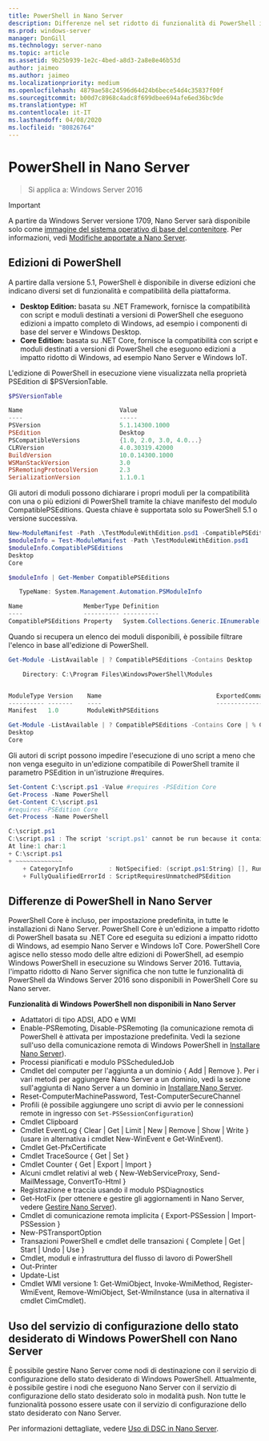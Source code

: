 ```yaml
---
title: PowerShell in Nano Server
description: Differenze nel set ridotto di funzionalità di PowerShell in Nano Server
ms.prod: windows-server
manager: DonGill
ms.technology: server-nano
ms.topic: article
ms.assetid: 9b25b939-1e2c-4bed-a8d3-2a8e8e46b53d
author: jaimeo
ms.author: jaimeo
ms.localizationpriority: medium
ms.openlocfilehash: 4879ae58c24596d64d24b6bece54d4c35837f00f
ms.sourcegitcommit: b00d7c8968c4adc8f699dbee694afe6ed36bc9de
ms.translationtype: HT
ms.contentlocale: it-IT
ms.lasthandoff: 04/08/2020
ms.locfileid: "80826764"
---
```

# <a name="powershell-on-nano-server"></a>PowerShell in Nano Server

> Si applica a: Windows Server 2016

> [!IMPORTANT]
> A partire da Windows Server versione 1709, Nano Server sarà disponibile solo come [immagine del sistema operativo di base del contenitore](/virtualization/windowscontainers/quick-start/using-insider-container-images#install-base-container-image). Per informazioni, vedi [Modifiche apportate a Nano Server](nano-in-semi-annual-channel.md).

## <a name="powershell-editions"></a>Edizioni di PowerShell

A partire dalla versione 5.1, PowerShell è disponibile in diverse edizioni che indicano diversi set di funzionalità e compatibilità della piattaforma.

- **Desktop Edition:** basata su .NET Framework, fornisce la compatibilità con script e moduli destinati a versioni di PowerShell che eseguono edizioni a impatto completo di Windows, ad esempio i componenti di base del server e Windows Desktop.
- **Core Edition:** basata su .NET Core, fornisce la compatibilità con script e moduli destinati a versioni di PowerShell che eseguono edizioni a impatto ridotto di Windows, ad esempio Nano Server e Windows IoT.

L'edizione di PowerShell in esecuzione viene visualizzata nella proprietà PSEdition di $PSVersionTable.
```powershell
$PSVersionTable

Name                           Value
----                           -----
PSVersion                      5.1.14300.1000
PSEdition                      Desktop
PSCompatibleVersions           {1.0, 2.0, 3.0, 4.0...}
CLRVersion                     4.0.30319.42000
BuildVersion                   10.0.14300.1000
WSManStackVersion              3.0
PSRemotingProtocolVersion      2.3
SerializationVersion           1.1.0.1
```

Gli autori di moduli possono dichiarare i propri moduli per la compatibilità con una o più edizioni di PowerShell tramite la chiave manifesto del modulo CompatiblePSEditions. Questa chiave è supportata solo su PowerShell 5.1 o versione successiva.
```powershell
New-ModuleManifest -Path .\TestModuleWithEdition.psd1 -CompatiblePSEditions Desktop,Core -PowerShellVersion 5.1
$moduleInfo = Test-ModuleManifest -Path \TestModuleWithEdition.psd1
$moduleInfo.CompatiblePSEditions
Desktop
Core

$moduleInfo | Get-Member CompatiblePSEditions

   TypeName: System.Management.Automation.PSModuleInfo

Name                 MemberType Definition
----                 ---------- ----------
CompatiblePSEditions Property   System.Collections.Generic.IEnumerable[string] CompatiblePSEditions {get;}

```
Quando si recupera un elenco dei moduli disponibili, è possibile filtrare l'elenco in base all'edizione di PowerShell.
```powershell
Get-Module -ListAvailable | ? CompatiblePSEditions -Contains Desktop

    Directory: C:\Program Files\WindowsPowerShell\Modules


ModuleType Version    Name                                ExportedCommands
---------- -------    ----                                ----------------
Manifest   1.0        ModuleWithPSEditions

Get-Module -ListAvailable | ? CompatiblePSEditions -Contains Core | % CompatiblePSEditions
Desktop
Core

```
Gli autori di script possono impedire l'esecuzione di uno script a meno che non venga eseguito in un'edizione compatibile di PowerShell tramite il parametro PSEdition in un'istruzione #requires.
```powershell
Set-Content C:\script.ps1 -Value #requires -PSEdition Core
Get-Process -Name PowerShell
Get-Content C:\script.ps1
#requires -PSEdition Core
Get-Process -Name PowerShell

C:\script.ps1
C:\script.ps1 : The script 'script.ps1' cannot be run because it contained a #requires statement for PowerShell editions 'Core'. The edition of PowerShell that is required by the script does not match the currently running PowerShell Desktop edition.
At line:1 char:1
+ C:\script.ps1
+ ~~~~~~~~~~~~~
    + CategoryInfo          : NotSpecified: (script.ps1:String) [], RuntimeException
    + FullyQualifiedErrorId : ScriptRequiresUnmatchedPSEdition
```

## <a name="differences-in-powershell-on-nano-server"></a>Differenze di PowerShell in Nano Server
PowerShell Core è incluso, per impostazione predefinita, in tutte le installazioni di Nano Server. PowerShell Core è un'edizione a impatto ridotto di PowerShell basata su .NET Core ed eseguita su edizioni a impatto ridotto di Windows, ad esempio Nano Server e Windows IoT Core. PowerShell Core agisce nello stesso modo delle altre edizioni di PowerShell, ad esempio Windows PowerShell in esecuzione su Windows Server 2016. Tuttavia, l'impatto ridotto di Nano Server significa che non tutte le funzionalità di PowerShell da Windows Server 2016 sono disponibili in PowerShell Core su Nano server.


**Funzionalità di Windows PowerShell non disponibili in Nano Server**
* Adattatori di tipo ADSI, ADO e WMI
* Enable-PSRemoting, Disable-PSRemoting (la comunicazione remota di PowerShell è attivata per impostazione predefinita. Vedi la sezione sull'uso della comunicazione remota di Windows PowerShell in [Installare Nano Server](Getting-Started-with-Nano-Server.md)).
* Processi pianificati e modulo PSScheduledJob
* Cmdlet del computer per l'aggiunta a un dominio { Add | Remove }. Per i vari metodi per aggiungere Nano Server a un dominio, vedi la sezione sull'aggiunta di Nano Server a un dominio in [Installare Nano Server](Getting-Started-with-Nano-Server.md).
* Reset-ComputerMachinePassword, Test-ComputerSecureChannel
* Profili (è possibile aggiungere uno script di avvio per le connessioni remote in ingresso con `Set-PSSessionConfiguration`)
* Cmdlet Clipboard
* Cmdlet EventLog { Clear | Get | Limit | New | Remove | Show | Write } (usare in alternativa i cmdlet New-WinEvent e Get-WinEvent).
* Cmdlet Get-PfxCertificate
* Cmdlet TraceSource { Get | Set }
* Cmdlet Counter { Get | Export | Import }
* Alcuni cmdlet relativi al web { New-WebServiceProxy, Send-MailMessage, ConvertTo-Html }
* Registrazione e traccia usando il modulo PSDiagnostics
* Get-HotFix (per ottenere e gestire gli aggiornamenti in Nano Server, vedere [Gestire Nano Server](Manage-Nano-Server.md)).
* Cmdlet di comunicazione remota implicita { Export-PSSession | Import-PSSession }
* New-PSTransportOption
* Transazioni PowerShell e cmdlet delle transazioni { Complete | Get | Start | Undo | Use }
* Cmdlet, moduli e infrastruttura del flusso di lavoro di PowerShell
* Out-Printer
* Update-List
* Cmdlet WMI versione 1: Get-WmiObject, Invoke-WmiMethod, Register-WmiEvent, Remove-WmiObject, Set-WmiInstance (usa in alternativa il cmdlet CimCmdlet).

## <a name="using-windows-powershell-desired-state-configuration-with-nano-server"></a>Uso del servizio di configurazione dello stato desiderato di Windows PowerShell con Nano Server

È possibile gestire Nano Server come nodi di destinazione con il servizio di configurazione dello stato desiderato di Windows PowerShell. Attualmente, è possibile gestire i nodi che eseguono Nano Server con il servizio di configurazione dello stato desiderato solo in modalità push. Non tutte le funzionalità possono essere usate con il servizio di configurazione dello stato desiderato con Nano Server.

Per informazioni dettagliate, vedere [Uso di DSC in Nano Server](https://docs.microsoft.com/powershell/scripting/dsc/getting-started/nanodsc).


